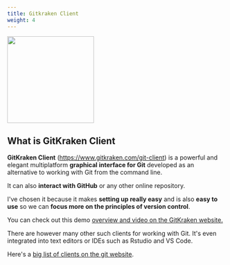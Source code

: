 ```yaml
---
title: Gitkraken Client
weight: 4
---
```

<img src="/images/gitkraken_logo.png" width="200px">

## What is GitKraken Client

**GitKraken Client** (<https://www.gitkraken.com/git-client>) is a powerful and elegant multiplatform **graphical interface for Git** developed as an alternative to working with Git from the command line. 

It can also **interact with GitHub** or any other online repository. 

I've chosen it because it makes **setting up really easy** and is also **easy to use** so we can **focus more on the principles of version control**.

You can check out this demo [overview and video on the GitKraken website.](https://www.gitkraken.com/gitkon/gitkraken-client-demo)

There are however many other such clients for working with Git. It's even integrated into text editors or IDEs such as Rstudio and VS Code.

Here's a [big list of clients on the git website](https://git-scm.com/download/gui/windows).
